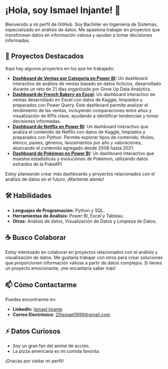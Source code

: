 # ¡Hola, soy Ismael Injante! 👋

Bienvenido a mi perfil de GitHub. Soy Bachiller en Ingeniería de Sistemas, especializado en análisis de datos. Me apasiona trabajar en proyectos que transforman datos en información valiosa y ayudan a tomar decisiones informadas.

## 🚀 Proyectos Destacados

Aquí hay algunos proyectos en los que he trabajado:

- **[Dashboard de Ventas por Categoría en Power BI](https://github.com/iadataweb/dashboard-ventas):** Un dashboard interactivo de análisis de ventas basado en datos ficticios, desarrollado durante un reto de 21 días organizado por Grow Up Data Analytics.
- **[Dashboard de French Bakery en Excel](https://github.com/iadataweb/dashboard-french-bakery):** Un dashboard interactivo de ventas desarrollado en Excel con datos de Kaggle, limpiados y preparados con Power Query. Este dashboard permite analizar el rendimiento de las ventas, incluyendo comparaciones entre años y visualización de KPIs clave, ayudando a identificar tendencias y tomar decisiones informadas.
- **[Dashboard de Netflix en Power BI](https://github.com/iadataweb/dashboard-netflix):** Un dashboard interactivo que analiza el contenido de Netflix con datos de Kaggle, limpiados y preparados con Python. Permite explorar tipos de contenido, títulos, elenco, países, géneros, lanzamientos por año y valoraciones, abarcando el contenido agregado desde 2008 hasta 2021.
- **[Dashboard de Pokémon en Power BI](https://github.com/iadataweb/dashboard-pokemon):** Un dashboard interactivo que muestra estadísticas y evoluciones de Pokémon, utilizando datos extraídos de la PokeAPI.

Estoy planeando crear más dashboards y proyectos relacionados con el análisis de datos en el futuro. ¡Mantente atento!

## 🛠️ Habilidades

- **Lenguajes de Programación:** Python y SQL.
- **Herramientas de Análisis:** Power BI, Excel y Tableau.
- **Otros:** Análisis de datos, Visualización de Datos y Limpieza de Datos.

## ☕ Busco Colaborar

Estoy interesado en colaborar en proyectos relacionados con el análisis y visualización de datos. Me gustaría trabajar con otros para crear soluciones que proporcionen información valiosa a partir de datos complejos. Si tienes un proyecto emocionante, ¡me encantaría saber más!

## 📫 Cómo Contactarme

Puedes encontrarme en:

- **LinkedIn:** [Ismael Injante](https://www.linkedin.com/in/20ismael1999/)
- **Correo Electrónico:** 20ismael1999@gmail.com

## ⚡ Datos Curiosos

- Soy un gran fan del anime de acción.
- La pizza americana es mi comida favorita.

¡Gracias por visitar mi perfil!
